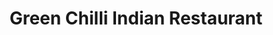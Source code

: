---
title: "Green Chilli Indian Restaurant"
address: "32, Dufferin Avenue, Bangor, Co. Down BT20 3AA"
tel: "028 9146 0030"
county: "Down"
category: "Indian Restaurants"
type: "Content"
lat: "054.6594610000"
lng: "-005.6709210000"
---